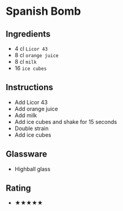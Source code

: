 # Spanish Bomb

## Ingredients
- 4 cl `Licor 43`
- 8 cl `orange juice` <!-- - 6 cl `orange juice` -->
- 8 cl `milk` <!-- - 6 cl `milk` -->
- 16 `ice cubes`

## Instructions
- Add Licor 43
- Add orange juice
- Add milk
- Add ice cubes and shake for 15 seconds
- Double strain
- Add ice cubes

## Glassware
- Highball glass

## Rating
- ★★★★★